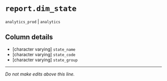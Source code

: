# `report.dim_state`
`analytics_prod` | `analytics`

## Column details
* [character varying] `state_name`
* [character varying] `state_code`
* [character varying] `state_group`

-------------------------------------------------------------------------------
*Do not make edits above this line.*
